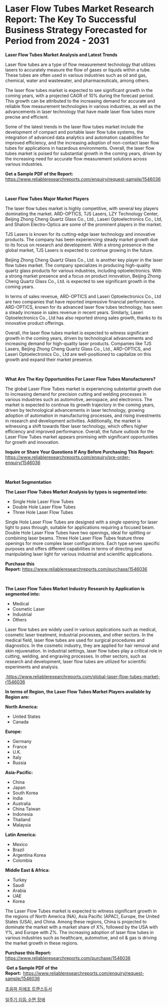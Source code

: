 <p><h1>Laser Flow Tubes Market Research Report: The Key To Successful Business Strategy Forecasted for Period from 2024 - 2031</h1></p><p><strong>Laser Flow Tubes Market Analysis and Latest Trends</strong></p>
<p><p>Laser flow tubes are a type of flow measurement technology that utilizes lasers to accurately measure the flow of gases or liquids within a tube. These tubes are often used in various industries such as oil and gas, chemical, water and wastewater, and pharmaceuticals, among others.</p><p>The laser flow tubes market is expected to see significant growth in the coming years, with a projected CAGR of 10% during the forecast period. This growth can be attributed to the increasing demand for accurate and reliable flow measurement technologies in various industries, as well as the advancements in laser technology that have made laser flow tubes more precise and efficient.</p><p>Some of the latest trends in the laser flow tubes market include the development of compact and portable laser flow tube systems, the integration of advanced data analytics and automation capabilities for improved efficiency, and the increasing adoption of non-contact laser flow tubes for applications in hazardous environments. Overall, the laser flow tubes market is poised for substantial growth in the coming years, driven by the increasing need for accurate flow measurement solutions across various industries.</p></p>
<p><strong>Get a Sample PDF of the Report:&nbsp;</strong> <a href="https://www.reliableresearchreports.com/enquiry/request-sample/1546036">https://www.reliableresearchreports.com/enquiry/request-sample/1546036</a></p>
<p>&nbsp;</p>
<p><strong>Laser Flow Tubes Major Market Players</strong></p>
<p><p>The laser flow tubes market is highly competitive, with several key players dominating the market. ARD-OPTICS, TJS Lasers, LZY Technology Center, Beijing Zhong Cheng Quartz Glass Co., Ltd., Laseri Optoelectronics Co., Ltd, and Shalom Electro-Optics are some of the prominent players in the market.</p><p>TJS Lasers is known for its cutting-edge laser technology and innovative products. The company has been experiencing steady market growth due to its focus on research and development. With a strong presence in the global market, TJS Lasers is expected to continue growing in the future.</p><p>Beijing Zhong Cheng Quartz Glass Co., Ltd. is another key player in the laser flow tubes market. The company specializes in producing high-quality quartz glass products for various industries, including optoelectronics. With a strong market presence and a focus on product innovation, Beijing Zhong Cheng Quartz Glass Co., Ltd. is expected to see significant growth in the coming years.</p><p>In terms of sales revenue, ARD-OPTICS and Laseri Optoelectronics Co., Ltd are two companies that have reported impressive financial performance. ARD-OPTICS, known for its advanced laser flow tubes technology, has seen a steady increase in sales revenue in recent years. Similarly, Laseri Optoelectronics Co., Ltd has also reported strong sales growth, thanks to its innovative product offerings.</p><p>Overall, the laser flow tubes market is expected to witness significant growth in the coming years, driven by technological advancements and increasing demand for high-quality laser products. Companies like TJS Lasers, Beijing Zhong Cheng Quartz Glass Co., Ltd., ARD-OPTICS, and Laseri Optoelectronics Co., Ltd are well-positioned to capitalize on this growth and expand their market presence.</p></p>
<p>&nbsp;</p>
<p><strong>What Are The Key Opportunities For Laser Flow Tubes Manufacturers?</strong></p>
<p><p>The global Laser Flow Tubes market is experiencing substantial growth due to increasing demand for precision cutting and welding processes in various industries such as automotive, aerospace, and electronics. The market is expected to continue its growth trajectory in the coming years, driven by technological advancements in laser technology, growing adoption of automation in manufacturing processes, and rising investments in research and development activities. Additionally, the market is witnessing a shift towards fiber laser technology, which offers higher efficiency and improved performance. Overall, the future outlook for the Laser Flow Tubes market appears promising with significant opportunities for growth and innovation.</p></p>
<p><strong>Inquire or Share Your Questions If Any Before Purchasing This Report:</strong> <a href="https://www.reliableresearchreports.com/enquiry/pre-order-enquiry/1546036">https://www.reliableresearchreports.com/enquiry/pre-order-enquiry/1546036</a></p>
<p>&nbsp;</p>
<p><strong>Market Segmentation</strong></p>
<p><strong>The Laser Flow Tubes Market Analysis by types is segmented into:</strong></p>
<p><ul><li>Single Hole Laser Flow Tubes</li><li>Double Hole Laser Flow Tubes</li><li>Three Hole Laser Flow Tubes</li></ul></p>
<p><p>Single Hole Laser Flow Tubes are designed with a single opening for laser light to pass through, suitable for applications requiring a focused beam. Double Hole Laser Flow Tubes have two openings, ideal for splitting or combining laser beams. Three Hole Laser Flow Tubes feature three openings for more complex laser configurations. Each type serves specific purposes and offers different capabilities in terms of directing and manipulating laser light for various industrial and scientific applications.</p></p>
<p><strong>Purchase this Report:&nbsp;</strong><a href="https://www.reliableresearchreports.com/purchase/1546036">https://www.reliableresearchreports.com/purchase/1546036</a></p>
<p>&nbsp;</p>
<p><strong>The Laser Flow Tubes Market Industry Research by Application is segmented into:</strong></p>
<p><ul><li>Medical</li><li>Cosmetic Laser</li><li>Industrial</li><li>Others</li></ul></p>
<p><p>Laser flow tubes are widely used in various applications such as medical, cosmetic laser treatment, industrial processes, and other sectors. In the medical field, laser flow tubes are used for surgical procedures and diagnostics. In the cosmetic industry, they are applied for hair removal and skin rejuvenation. In industrial settings, laser flow tubes play a critical role in cutting, welding, and engraving processes. In other sectors, such as research and development, laser flow tubes are utilized for scientific experiments and analysis.</p></p>
<p><a href="https://www.reliableresearchreports.com/global-laser-flow-tubes-market-r1546036">&nbsp;https://www.reliableresearchreports.com/global-laser-flow-tubes-market-r1546036</a></p>
<p><strong>In terms of Region, the Laser Flow Tubes Market Players available by Region are:</strong></p>
<p>
    <p> <strong> North America: </strong>
        <ul>
            <li>United States</li>
            <li>Canada</li>
        </ul>
        </p> 
    <p> <strong> Europe: </strong>
        <ul>
            <li>Germany</li>
            <li>France</li>
            <li>U.K.</li>
            <li>Italy</li>
            <li>Russia</li>
        </ul>
        </p> 
    <p> <strong> Asia-Pacific: </strong>
        <ul>
            <li>China</li>
            <li>Japan</li>
            <li>South Korea</li>
            <li>India</li>
            <li>Australia</li>
            <li>China Taiwan</li>
            <li>Indonesia</li>
            <li>Thailand</li>
            <li>Malaysia</li>
        </ul>
        </p> 
    <p> <strong> Latin America: </strong>
        <ul>
            <li>Mexico</li>
            <li>Brazil</li>
            <li>Argentina Korea</li>
            <li>Colombia</li>
        </ul>
        </p> 
    <p> <strong> Middle East & Africa: </strong>
        <ul>
            <li>Turkey</li>
            <li>Saudi</li>
            <li>Arabia</li>
            <li>UAE</li>
            <li>Korea</li>
        </ul>
    </p>
    </p>
<p><p>The Laser Flow Tubes market is expected to witness significant growth in the regions of North America (NA), Asia Pacific (APAC), Europe, the United States (USA), and China. Among these regions, China is projected to dominate the market with a market share of X%, followed by the USA with Y%, and Europe with Z%. The increasing adoption of laser flow tubes in various industries such as healthcare, automotive, and oil & gas is driving the market growth in these regions.</p></p>
<p><strong>Purchase this Report: </strong><a href="https://www.reliableresearchreports.com/purchase/1546036">https://www.reliableresearchreports.com/purchase/1546036</a></p>
<p>&nbsp;<strong>Get a Sample PDF of the Report:&nbsp;&nbsp;</strong><a href="https://www.reliableresearchreports.com/enquiry/request-sample/1546036">https://www.reliableresearchreports.com/enquiry/request-sample/1546036</a></p>
<p><strong></strong></p>
<p><p><a href="https://github.com/laholand/Market-Research-Report-List-3/blob/main/730584445722.md">초음파 피에조 트랜스듀서</a></p><p><a href="https://github.com/rcabello548/Market-Research-Report-List-1/blob/main/316423736416.md">일주기 리듬 수면 장애</a></p></p>